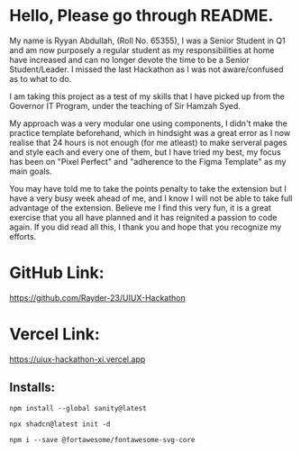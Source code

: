 # Hello, Please go through README.
My name is Ryyan Abdullah, (Roll No. 65355), I was a Senior Student in Q1 and am now purposely a regular student as my responsibilities at home have increased and can no longer devote the time to be a Senior Student/Leader. I missed the last Hackathon as I was not aware/confused as to what to do.

I am taking this project as a test of my skills that I have picked up from the Governor IT Program, under the teaching of Sir Hamzah Syed.

My approach was a very modular one using components, I didn't make the practice template beforehand, which in hindsight was a great error as I now realise that 24 hours is not enough (for me atleast) to make serveral pages and style each and every one of them, but I have tried my best, my focus has been on "Pixel Perfect" and "adherence to the Figma Template" as my main goals.

You may have told me to take the points penalty to take the extension but I have a very busy week ahead of me, and I know I will not be able to take full advantage of the extension. Believe me I find this very fun, it is a great exercise that you all have planned and it has reignited a passion to code again. If you did read all this, I thank you and hope that you recognize my efforts.

# GitHub Link: 
https://github.com/Rayder-23/UIUX-Hackathon

# Vercel Link:
https://uiux-hackathon-xi.vercel.app


## Installs:
```
npm install --global sanity@latest
```
```
npx shadcn@latest init -d
```
```
npm i --save @fortawesome/fontawesome-svg-core
```